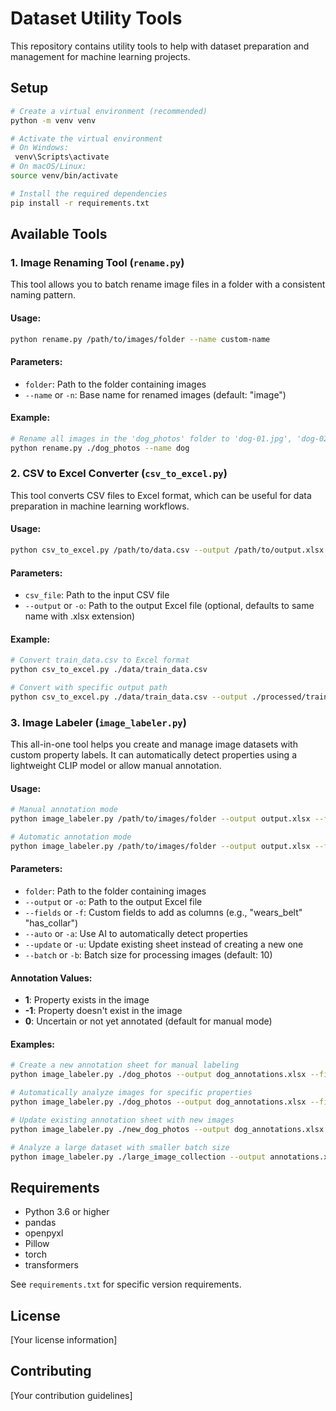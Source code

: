 # Dataset Utility Tools

This repository contains utility tools to help with dataset preparation and management for machine learning projects.

## Setup

```bash
# Create a virtual environment (recommended)
python -m venv venv

# Activate the virtual environment
# On Windows:
 venv\Scripts\activate
# On macOS/Linux:
source venv/bin/activate

# Install the required dependencies
pip install -r requirements.txt
```

## Available Tools

### 1. Image Renaming Tool (`rename.py`)

This tool allows you to batch rename image files in a folder with a consistent naming pattern.

#### Usage:

```bash
python rename.py /path/to/images/folder --name custom-name
```

#### Parameters:

- `folder`: Path to the folder containing images
- `--name` or `-n`: Base name for renamed images (default: "image")

#### Example:

```bash
# Rename all images in the 'dog_photos' folder to 'dog-01.jpg', 'dog-02.jpg', etc.
python rename.py ./dog_photos --name dog
```

### 2. CSV to Excel Converter (`csv_to_excel.py`)

This tool converts CSV files to Excel format, which can be useful for data preparation in machine learning workflows.

#### Usage:

```bash
python csv_to_excel.py /path/to/data.csv --output /path/to/output.xlsx
```

#### Parameters:

- `csv_file`: Path to the input CSV file
- `--output` or `-o`: Path to the output Excel file (optional, defaults to same name with .xlsx extension)

#### Example:

```bash
# Convert train_data.csv to Excel format
python csv_to_excel.py ./data/train_data.csv

# Convert with specific output path
python csv_to_excel.py ./data/train_data.csv --output ./processed/train_data.xlsx
```

### 3. Image Labeler (`image_labeler.py`)

This all-in-one tool helps you create and manage image datasets with custom property labels. It can automatically detect properties using a lightweight CLIP model or allow manual annotation.

#### Usage:

```bash
# Manual annotation mode
python image_labeler.py /path/to/images/folder --output output.xlsx --fields field1 field2 field3

# Automatic annotation mode
python image_labeler.py /path/to/images/folder --output output.xlsx --fields field1 field2 field3 --auto
```

#### Parameters:

- `folder`: Path to the folder containing images
- `--output` or `-o`: Path to the output Excel file
- `--fields` or `-f`: Custom fields to add as columns (e.g., "wears_belt" "has_collar")
- `--auto` or `-a`: Use AI to automatically detect properties
- `--update` or `-u`: Update existing sheet instead of creating a new one
- `--batch` or `-b`: Batch size for processing images (default: 10)

#### Annotation Values:

- **1**: Property exists in the image
- **-1**: Property doesn't exist in the image
- **0**: Uncertain or not yet annotated (default for manual mode)

#### Examples:

```bash
# Create a new annotation sheet for manual labeling
python image_labeler.py ./dog_photos --output dog_annotations.xlsx --fields wears_belt has_collar color breed

# Automatically analyze images for specific properties
python image_labeler.py ./dog_photos --output dog_annotations.xlsx --fields wears_belt has_collar --auto

# Update existing annotation sheet with new images
python image_labeler.py ./new_dog_photos --output dog_annotations.xlsx --update

# Analyze a large dataset with smaller batch size
python image_labeler.py ./large_image_collection --output annotations.xlsx --fields has_person is_outdoor --auto --batch 5
```

## Requirements

- Python 3.6 or higher
- pandas
- openpyxl
- Pillow
- torch
- transformers

See `requirements.txt` for specific version requirements.

## License

[Your license information]

## Contributing

[Your contribution guidelines]
